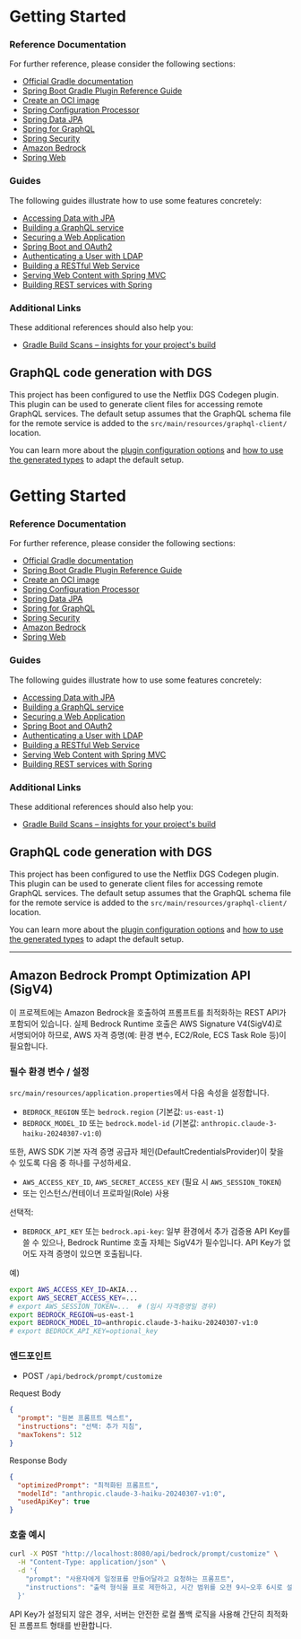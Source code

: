 # Getting Started

### Reference Documentation

For further reference, please consider the following sections:

* [Official Gradle documentation](https://docs.gradle.org)
* [Spring Boot Gradle Plugin Reference Guide](https://docs.spring.io/spring-boot/3.5.5-SNAPSHOT/gradle-plugin)
* [Create an OCI image](https://docs.spring.io/spring-boot/3.5.5-SNAPSHOT/gradle-plugin/packaging-oci-image.html)
* [Spring Configuration Processor](https://docs.spring.io/spring-boot/3.5.5-SNAPSHOT/specification/configuration-metadata/annotation-processor.html)
* [Spring Data JPA](https://docs.spring.io/spring-boot/3.5.5-SNAPSHOT/reference/data/sql.html#data.sql.jpa-and-spring-data)
* [Spring for GraphQL](https://docs.spring.io/spring-boot/3.5.5-SNAPSHOT/reference/web/spring-graphql.html)
* [Spring Security](https://docs.spring.io/spring-boot/3.5.5-SNAPSHOT/reference/web/spring-security.html)
* [Amazon Bedrock](https://docs.spring.io/spring-ai/reference/api/bedrock-chat.html)
* [Spring Web](https://docs.spring.io/spring-boot/3.5.5-SNAPSHOT/reference/web/servlet.html)

### Guides

The following guides illustrate how to use some features concretely:

* [Accessing Data with JPA](https://spring.io/guides/gs/accessing-data-jpa/)
* [Building a GraphQL service](https://spring.io/guides/gs/graphql-server/)
* [Securing a Web Application](https://spring.io/guides/gs/securing-web/)
* [Spring Boot and OAuth2](https://spring.io/guides/tutorials/spring-boot-oauth2/)
* [Authenticating a User with LDAP](https://spring.io/guides/gs/authenticating-ldap/)
* [Building a RESTful Web Service](https://spring.io/guides/gs/rest-service/)
* [Serving Web Content with Spring MVC](https://spring.io/guides/gs/serving-web-content/)
* [Building REST services with Spring](https://spring.io/guides/tutorials/rest/)

### Additional Links

These additional references should also help you:

* [Gradle Build Scans – insights for your project's build](https://scans.gradle.com#gradle)

## GraphQL code generation with DGS

This project has been configured to use the Netflix DGS Codegen plugin.
This plugin can be used to generate client files for accessing remote GraphQL services.
The default setup assumes that the GraphQL schema file for the remote service is added to the
`src/main/resources/graphql-client/` location.

You can learn more about
the [plugin configuration options](https://netflix.github.io/dgs/generating-code-from-schema/#configuring-code-generation)
and
[how to use the generated types](https://netflix.github.io/dgs/generating-code-from-schema/) to adapt the default setup.



# Getting Started

### Reference Documentation

For further reference, please consider the following sections:

* [Official Gradle documentation](https://docs.gradle.org)
* [Spring Boot Gradle Plugin Reference Guide](https://docs.spring.io/spring-boot/3.5.5-SNAPSHOT/gradle-plugin)
* [Create an OCI image](https://docs.spring.io/spring-boot/3.5.5-SNAPSHOT/gradle-plugin/packaging-oci-image.html)
* [Spring Configuration Processor](https://docs.spring.io/spring-boot/3.5.5-SNAPSHOT/specification/configuration-metadata/annotation-processor.html)
* [Spring Data JPA](https://docs.spring.io/spring-boot/3.5.5-SNAPSHOT/reference/data/sql.html#data.sql.jpa-and-spring-data)
* [Spring for GraphQL](https://docs.spring.io/spring-boot/3.5.5-SNAPSHOT/reference/web/spring-graphql.html)
* [Spring Security](https://docs.spring.io/spring-boot/3.5.5-SNAPSHOT/reference/web/spring-security.html)
* [Amazon Bedrock](https://docs.aws.amazon.com/bedrock/latest/userguide/what-is-bedrock.html)
* [Spring Web](https://docs.spring.io/spring-boot/3.5.5-SNAPSHOT/reference/web/servlet.html)

### Guides

The following guides illustrate how to use some features concretely:

* [Accessing Data with JPA](https://spring.io/guides/gs/accessing-data-jpa/)
* [Building a GraphQL service](https://spring.io/guides/gs/graphql-server/)
* [Securing a Web Application](https://spring.io/guides/gs/securing-web/)
* [Spring Boot and OAuth2](https://spring.io/guides/tutorials/spring-boot-oauth2/)
* [Authenticating a User with LDAP](https://spring.io/guides/gs/authenticating-ldap/)
* [Building a RESTful Web Service](https://spring.io/guides/gs/rest-service/)
* [Serving Web Content with Spring MVC](https://spring.io/guides/gs/serving-web-content/)
* [Building REST services with Spring](https://spring.io/guides/tutorials/rest/)

### Additional Links

These additional references should also help you:

* [Gradle Build Scans – insights for your project's build](https://scans.gradle.com#gradle)

## GraphQL code generation with DGS

This project has been configured to use the Netflix DGS Codegen plugin.
This plugin can be used to generate client files for accessing remote GraphQL services.
The default setup assumes that the GraphQL schema file for the remote service is added to the
`src/main/resources/graphql-client/` location.

You can learn more about
the [plugin configuration options](https://netflix.github.io/dgs/generating-code-from-schema/#configuring-code-generation)
and
[how to use the generated types](https://netflix.github.io/dgs/generating-code-from-schema/) to adapt the default setup.

---

## Amazon Bedrock Prompt Optimization API (SigV4)

이 프로젝트에는 Amazon Bedrock을 호출하여 프롬프트를 최적화하는 REST API가 포함되어 있습니다.
실제 Bedrock Runtime 호출은 AWS Signature V4(SigV4)로 서명되어야 하므로, AWS 자격 증명(예: 환경 변수, EC2/Role, ECS Task Role 등)이 필요합니다.

### 필수 환경 변수 / 설정
`src/main/resources/application.properties`에서 다음 속성을 설정합니다.

- `BEDROCK_REGION` 또는 `bedrock.region` (기본값: `us-east-1`)
- `BEDROCK_MODEL_ID` 또는 `bedrock.model-id` (기본값: `anthropic.claude-3-haiku-20240307-v1:0`)

또한, AWS SDK 기본 자격 증명 공급자 체인(DefaultCredentialsProvider)이 찾을 수 있도록 다음 중 하나를 구성하세요.

- `AWS_ACCESS_KEY_ID`, `AWS_SECRET_ACCESS_KEY` (필요 시 `AWS_SESSION_TOKEN`)
- 또는 인스턴스/컨테이너 프로파일(Role) 사용

선택적:
- `BEDROCK_API_KEY` 또는 `bedrock.api-key`: 일부 환경에서 추가 검증용 API Key를 쓸 수 있으나, Bedrock Runtime 호출 자체는 SigV4가 필수입니다. API Key가 없어도 자격 증명이 있으면 호출됩니다.

예)

```bash
export AWS_ACCESS_KEY_ID=AKIA...
export AWS_SECRET_ACCESS_KEY=...
# export AWS_SESSION_TOKEN=...  # (임시 자격증명일 경우)
export BEDROCK_REGION=us-east-1
export BEDROCK_MODEL_ID=anthropic.claude-3-haiku-20240307-v1:0
# export BEDROCK_API_KEY=optional_key
```

### 엔드포인트
- POST `/api/bedrock/prompt/customize`

Request Body
```json
{
  "prompt": "원본 프롬프트 텍스트",
  "instructions": "선택: 추가 지침",
  "maxTokens": 512
}
```

Response Body
```json
{
  "optimizedPrompt": "최적화된 프롬프트",
  "modelId": "anthropic.claude-3-haiku-20240307-v1:0",
  "usedApiKey": true
}
```

### 호출 예시
```bash
curl -X POST "http://localhost:8080/api/bedrock/prompt/customize" \
  -H "Content-Type: application/json" \
  -d '{
    "prompt": "사용자에게 일정표를 만들어달라고 요청하는 프롬프트",
    "instructions": "출력 형식을 표로 제한하고, 시간 범위를 오전 9시~오후 6시로 설정"
  }'
```

API Key가 설정되지 않은 경우, 서버는 안전한 로컬 폴백 로직을 사용해 간단히 최적화된 프롬프트 형태를 반환합니다.
